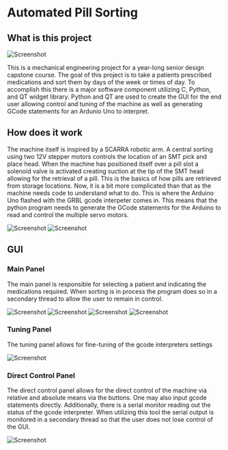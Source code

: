 # Automated Pill Sorting
## What is this project 
![Screenshot](https://github.com/timMetzger/SeniorDesignPillSorting/blob/master/Pictures/Completed_Assembly.png?raw=true)

This is a mechanical engineering project for a year-long senior design capstone course. The goal of this project is to take a patients prescribed medications and sort them by days of the week or times of day. To accomplish this there is a major software component utilizing C, Python, and QT widget library. Python and QT are used to create the GUI for the end user allowing control and tuning of the machine as well as generating GCode statements for an Ardunio Uno to interpret. 
## How does it work
The machine itself is inspired by a SCARRA robotic arm. A central sorting using two 12V stepper motors controls the location of an SMT pick and place head. When the machine has positioned itself over a pill slot a solenoid valve is activated creating suction at the tip of the SMT head allowing for the retrieval of a pill. This is the basics of how pills are retrieved from storage locations. Now, it is a bit more complicated than that as the machine needs code to understand what to do. This is where the Arduino Uno flashed with the GRBL gcode interpeter comes in. This means that the python program needs to generate the GCode statements for the Arduino to read and control the multiple servo motors.  

![Screenshot](https://github.com/timMetzger/SeniorDesignPillSorting/blob/master/Pictures/FINAL_CAD.png?raw=true)
![Screenshot](https://github.com/timMetzger/SeniorDesignPillSorting/blob/master/Pictures/Exploded_Head.png?raw=true)

## GUI

### Main Panel
The main panel is responsible for selecting a patient and indicating the medications required. When sorting is in process the program does so in a secondary thread to allow the user to remain in control. 

![Screenshot](https://github.com/timMetzger/SeniorDesignPillSorting/blob/master/Pictures/GUI_1.png?raw=true)
![Screenshot](https://github.com/timMetzger/SeniorDesignPillSorting/blob/master/Pictures/GUI_2.png?raw=true)
![Screenshot](https://github.com/timMetzger/SeniorDesignPillSorting/blob/master/Pictures/GUI_5.png?raw=true)
![Screenshot](https://github.com/timMetzger/SeniorDesignPillSorting/blob/master/Pictures/GUI_6.png?raw=true)

### Tuning Panel
The tuning panel allows for fine-tuning of the gcode interpreters settings 

![Screenshot](https://github.com/timMetzger/SeniorDesignPillSorting/blob/master/Pictures/GUI_3.png?raw=true)
### Direct Control Panel
The direct control panel allows for the direct control of the machine via relative and absolute means via the buttons. One may also input gcode statements directly. Additionally, there is a serial monitor reading out the status of the gcode interpreter. When utilizing this tool the serial output is monitored in a secondary thread so that the user does not lose control of the GUI. 

![Screenshot](https://github.com/timMetzger/SeniorDesignPillSorting/blob/master/Pictures/GUI_4.png?raw=true)

